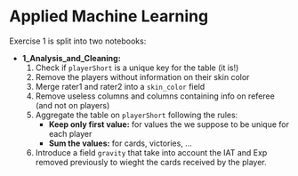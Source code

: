 # Applied Machine Learning

Exercise 1 is split into two notebooks:
* **1_Analysis_and_Cleaning:**
    1. Check if `playerShort` is a unique key for the table (it is!)
    2. Remove the players without information on their skin color
    3. Merge rater1 and rater2 into a `skin_color` field
    4. Remove useless columns and columns containing info on referee (and not on players)
    5. Aggregate the table on `playerShort` following the rules:
        * **Keep only first value:** for values the we suppose to be unique for each player
        *  **Sum the values:** for cards, victories, ...
    6. Introduce a field `gravity` that take into account the IAT and Exp removed previously to wieght the cards received by the player.  